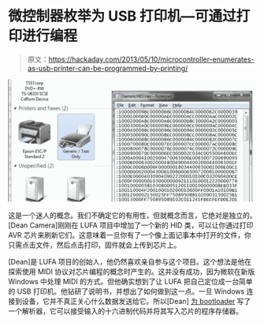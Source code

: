 # 微控制器枚举为 USB 打印机—可通过打印进行编程

> 原文：<https://hackaday.com/2013/05/10/microcontroller-enumerates-as-usb-printer-can-be-programmed-by-printing/>

![avr-programming-by-printing](img/bd6eb4c1f810e3a908be61f61add10b0.png)

这是一个迷人的概念。我们不确定它的有用性，但就概念而言，它绝对是独立的。[Dean Camera]刚刚在 LUFA 项目中增加了一个新的 HID 类，可以让你通过打印 AVR 芯片来刷新它们。这意味着一旦你有了一个像上面记事本中打开的文件，你只需点击文件，然后点击打印，固件就会上传到芯片上。

[Dean]是 LUFA 项目的创始人，他仍然喜欢亲自参与这个项目。这个想法是他在探索使用 MIDI 协议对芯片编程的概念时产生的。这并没有成功，因为微软在新版 Windows 中处理 MIDI 的方式。但他确实想到了让 LUFA 把自己定位成一台简单的 USB 打印机。他钻研了说明书，并想出了如何做到这一点。一旦 Windows 连接到设备，它并不真正关心什么数据发送给它。所以[Dean] [为 bootloader](https://github.com/abcminiuser/lufa/tree/master/Bootloaders/Printer) 写了一个解析器，它可以接受输入的十六进制代码并将其写入芯片的程序存储器。
